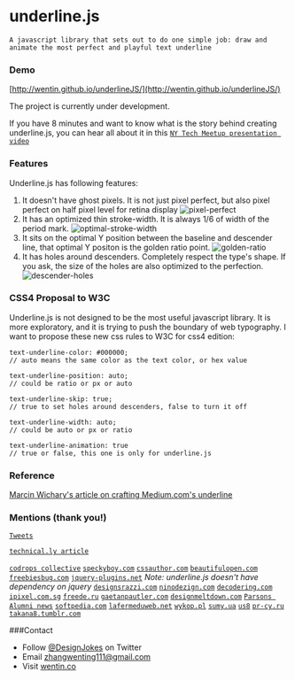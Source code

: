 # underline.js

`A javascript library that sets out to do one simple job: draw and animate the most perfect and playful text underline`


### Demo

[http://wentin.github.io/underlineJS/](http://wentin.github.io/underlineJS/)

The project is currently under development.

If you have 8 minutes and want to know what is the story behind creating underline.js, you can hear all about it in this [`NY Tech Meetup presentation video`](http://embed.wirewax.com/8013554/7bafa8/)

### Features

Underline.js has following features:
 1. It doesn't have ghost pixels. It is not just pixel perfect, but also pixel perfect on half pixel level for retina display
![pixel-perfect](https://cloud.githubusercontent.com/assets/2474904/6017363/fdf6ab3c-ab5a-11e4-936a-f7657532df50.png)
 2. It has an optimized thin stroke-width. It is always 1/6 of width of the period mark.
![optimal-stroke-width](https://cloud.githubusercontent.com/assets/2474904/6017364/fdf7ca62-ab5a-11e4-976e-285dd759b59b.png)
 3. It sits on the optimal Y position between the baseline and descender line, that optimal Y positon is the golden ratio point.
![golden-ratio](https://cloud.githubusercontent.com/assets/2474904/6017362/fdf60510-ab5a-11e4-9965-4e8a6b0a9f4c.png)
 4. It has holes around descenders. Completely respect the type's shape. If you ask, the size of the holes are also optimized to the perfection.
![descender-holes](https://cloud.githubusercontent.com/assets/2474904/6017361/fdf3f4f0-ab5a-11e4-89a4-f6e6e0588c2b.png)

### CSS4 Proposal to W3C

Underline.js is not designed to be the most useful javascript library. It is more exploratory, and it is trying to push the boundary of web typography. I want to propose these new css rules to W3C for css4 edition:

    text-underline-color: #000000;
    // auto means the same color as the text color, or hex value

    text-underline-position: auto;
    // could be ratio or px or auto

    text-underline-skip: true;
    // true to set holes around descenders, false to turn it off

    text-underline-width: auto;
    // could be auto or px or ratio

    text-underline-animation: true
    // true or false, this one is only for underline.js

### Reference

[Marcin Wichary's article on crafting Medium.com's underline](https://medium.com/designing-medium/crafting-link-underlines-on-medium-7c03a9274f9)

### Mentions (thank you!)

[`Tweets`](https://storify.com/DesignJokes/underline-js-tweets) 

[`technical.ly article`](https://technical.ly/brooklyn/2015/02/12/wenting-zhang-underline-js/) 

[`codrops collective`](http://tympanus.net/codrops/collective/collective-155/)
[`speckyboy.com`](http://speckyboy.com/2015/02/24/weekly-news-for-designers-n-273/)
[`cssauthor.com`](http://www.cssauthor.com/weekly-web-development-resources-and-tools-95/)
[`beautifulopen.com`](http://beautifulopen.com/2015/01/06/underline-js/)
[`freebiesbug.com`](http://freebiesbug.com/code-stuff/underline-js-animate-text-underline/)
[`jquery-plugins.net`](http://jquery-plugins.net/underlinejs-javascript-library-to-draw-and-animate-text-underline)
*Note: underline.js doesn't have dependency on jquery*
[`designsrazzi.com`](http://www.designsrazzi.com/free-jquery-plugins/)
[`ninodezign.com`](http://ninodezign.com/10-funny-jquery-plugins-for-your-website/)
[`decodering.com`](http://decodering.com/post/110635667154/underline-js-a-javascript-library-that-sets-out)
[`ipixel.com.sg`](http://www.ipixel.com.sg/blog/freebies/underline-js-animate-text-underline/)
[`freede.ru`](http://freede.ru/koding/animatsionnoe-podchyorkivanie-tekst-so-zvukom-pri-navedenii.html)
[`gaetanpautler.com`](http://gaetanpautler.com/weekly-links-and-websites-89/)
[`designmeltdown.com`](http://designmeltdown.com/#s=9406)
[`Parsons Alumni news`](http://amt.parsons.edu/blog/mfa-dt-alum-wenting-zhang-presents-underline-js-project-to-ny-tech-meetup/)
[`softpedia.com`](http://webscripts.softpedia.com/script/Text-Management/Text-Tools/underline-js-84277.html)
[`lafermeduweb.net`](http://www.lafermeduweb.net/veille/underline-js-soulignez-a-la-perfection-vos-textes-sans-couper-les-lettres-565407442654482432.html)
[`wykop.pl`](http://www.wykop.pl/wpis/11426174/https-github-com-wentin-underlinejs-fajna-bibliote/)
[`sumy.ua`](http://veselov.sumy.ua/1753-underlinejs-skript-dobavleniya-pravilnogo-podcherkivaniya.html)
[`us8`](http://us8.campaign-archive2.com/?u=9dc44712ae7c52996ea6e645b&id=f8356f478a&e=1d8514e3e4)
[`pr-cy.ru`](http://pr-cy.ru/news/p/4967)
[`takana8.tumblr.com`](http://takana8.tumblr.com/post/110873944747/underline-js-a-javascript-library-that-sets-out)



###Contact
* Follow [@DesignJokes](http://twitter.com/DesignJokes) on Twitter
* Email <zhangwenting111@gmail.com>
* Visit [wentin.co](http://wentin.co)

